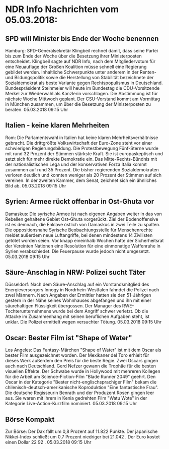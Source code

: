 # NDR Info Nachrichten vom 05.03.2018:


## SPD will Minister bis Ende der Woche benennen
Hamburg: SPD-Generalsekretär Klingbeil rechnet damit, dass seine Partei bis zum Ende der Woche über die Besetzung ihrer Ministerposten entscheidet. Klingbeil sagte auf NDR Info, nach dem Mitgliedervotum für eine Neuauflage der Großen Koalition müsse schnell eine Regierung gebildet werden. Inhaltliche Schwerpunkte unter anderem in der Renten- und Bildungspolitik sowie die Herstellung von Stabilität bezeichnete der Sozialdemokrat als beste Variante gegen Rechtspopulismus in Deutschland. Bundespräsident Steinmeier will heute im Bundestag die CDU-Vorsitzende Merkel zur Wiederwahl als Kanzlerin vorschlagen. Die Abstimmung ist für nächste Woche Mittwoch geplant. Der CSU-Vorstand kommt am Vormittag in München zusammen, um über die Besetzung der Ministerposten zu beraten. 05.03.2018 09:15 Uhr 

## Italien - keine klaren Mehrheiten
Rom:	Die Parlamentswahl in Italien hat keine klaren Mehrheitsverhältnisse gebracht. Die drittgrößte Volkswirtschaft der Euro-Zone steht vor einer schwierigen Regierungsbildung. Die Protestbewegung Fünf-Sterne wurde mit rund 32 Prozent der Stimmen stärkste Kraft. Sie ist europaskeptisch und setzt sich für mehr direkte Demokratie ein. Das Mitte-Rechts-Bündnis mit der nationalistischen Lega und der konservativen Forza Italia kommt zusammen auf rund 35 Prozent. Die bisher regierenden Sozialdemokraten verloren deutlich und konnten weniger als 20 Prozent der Stimmen auf sich vereinen. In der zweiten Kammer, dem Senat, zeichnet sich ein ähnliches Bild ab. 05.03.2018 09:15 Uhr 

## Syrien: Armee rückt offenbar in Ost-Ghuta vor
Damaskus:	Die syrische Armee ist nach eigenen Angaben weiter in das von Rebellen gehaltene Gebiet Ost-Ghuta vorgerückt. Ziel der Bodenoffensive ist es demnach, die Enklave östlich von Damaskus in zwei Teile zu spalten. Die oppositionsnahe Syrische Beobachtungsstelle für Menschenrechte meldet außerdem neue Luftangriffe, bei denen mindestens 14 Zivilisten getötet worden seien. Vor knapp eineinhalb Wochen hatte der Sicherheitsrat der Vereinten Nationen eine Resolution für eine einmonatige Waffenruhe in Syrien verabschiedet. Die Feuerpause wurde jedoch nicht umgesetzt. 05.03.2018 09:15 Uhr 

## Säure-Anschlag in NRW: Polizei sucht Täter
Düsseldorf: Nach dem Säure-Anschlag auf ein Vorstandsmitglied des Energieversorgers Innogy in Nordrhein-Westfalen fahndet die Polizei nach zwei Männern. Nach Angaben der Ermittler hatten sie den 51-Jährigen gestern in der Nähe seines Wohnhauses abgefangen und ihn mit einer säurehaltigen Flüssigkeit übergossen. Der Manager des RWE-Tochterunternehmens wurde bei dem Angriff schwer verletzt. Ob die Attacke im Zusammenhang mit seinen beruflichen Aufgaben steht, ist unklar. Die Polizei ermittelt wegen versuchter Tötung. 05.03.2018 09:15 Uhr 

## Oscar: Bester Film ist "Shape of Water"
Los Angeles: Das Fantasy-Märchen "Shape of Water" ist mit dem Oscar als bester Film ausgezeichnet worden. Der Mexikaner del Toro erhielt für dieses Werk außerdem den Preis für die beste Regie. Zwei Oscars gingen auch nach Deutschland. Gerd Nefzer gewann die Trophäe für die besten visuellen Effekte. Der Schwabe wurde in Hollywood mit mehreren Kollegen für die Arbeit am Science-Fiction-Film "Blade Runner 2049" geehrt. Den Oscar in der Kategorie "Bester nicht-englischsprachiger Film" bekam die chilenisch-deutsch-amerikanische Koproduktion "Eine fantastische Frau". Die deutsche Regisseurin Benrath und der Produzent Rosen gingen leer aus. Sie waren mit ihrem in Kenia gedrehten Film "Watu Wote" in der Kategorie Live-Action-Kurzfilm nominiert. 05.03.2018 09:15 Uhr 

## Börse Kompakt
Zur Börse: Der Dax fällt um  0,8  Prozent auf  11.822  Punkte. Der japanische Nikkei-Index schließt um  0,7  Prozent niedriger bei  21.042 . Der Euro kostet einen Dollar  22 92 . 05.03.2018 09:15 Uhr 
